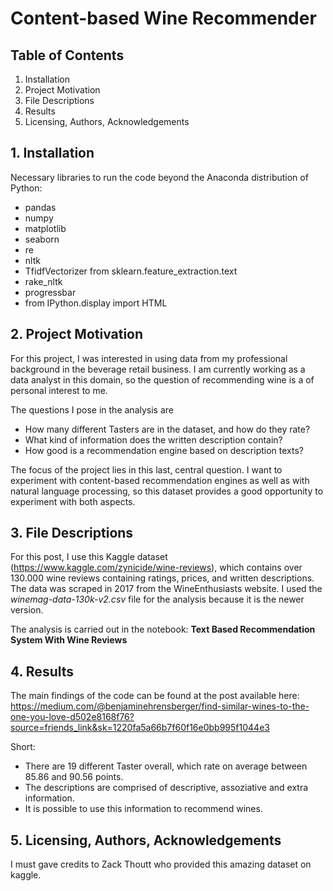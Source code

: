 # Content-based Wine Recommender

## Table of Contents
1. Installation
2. Project Motivation
3. File Descriptions
4. Results
5. Licensing, Authors, Acknowledgements

## 1. Installation
Necessary libraries to run the code beyond the Anaconda distribution of Python: 
* pandas
* numpy 
* matplotlib
* seaborn 
* re
* nltk
* TfidfVectorizer from sklearn.feature_extraction.text
* rake_nltk
* progressbar
* from IPython.display import HTML

## 2. Project Motivation
For this project, I was interested in using data from my professional background in the beverage retail business. I am currently working as a data analyst in this domain, so the question of recommending wine is a of personal interest to me.

The questions I pose in the analysis are
* How many different Tasters are in the dataset, and how do they rate?
* What kind of information does the written description contain?
* How good is a recommendation engine based on description texts?

The focus of the project lies in this last, central question. I want to experiment with content-based recommendation engines as well as with natural language processing, so this dataset provides a good opportunity to experiment with both aspects.

## 3. File Descriptions
For this post, I use this Kaggle dataset (https://www.kaggle.com/zynicide/wine-reviews), which contains over 130.000 wine reviews containing ratings, prices, and written descriptions. The data was scraped in 2017 from the WineEnthusiasts website.
I used the *winemag-data-130k-v2.csv* file for the analysis because it is the newer version. 

The analysis is carried out in the notebook: **Text Based Recommendation System With Wine Reviews**

## 4. Results
The main findings of the code can be found at the post available here: 
https://medium.com/@benjaminehrensberger/find-similar-wines-to-the-one-you-love-d502e8168f76?source=friends_link&sk=1220fa5a66b7f60f16e0bb995f1044e3

Short:
* There are 19 different Taster overall, which rate on average between 85.86 and 90.56 points.
* The descriptions are comprised of descriptive, assoziative and extra information. 
* It is possible to use this information to recommend wines. 

## 5. Licensing, Authors, Acknowledgements
I must gave credits to Zack Thoutt who provided this amazing dataset on kaggle. 
